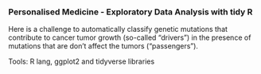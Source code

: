 ### Personalised Medicine - Exploratory Data Analysis with tidy R

Here is a challenge to automatically classify genetic mutations that contribute to cancer tumor growth (so-called “drivers”) in the presence of mutations that are don’t affect the tumors (“passengers”).

Tools: R lang, ggplot2 and tidyverse libraries
